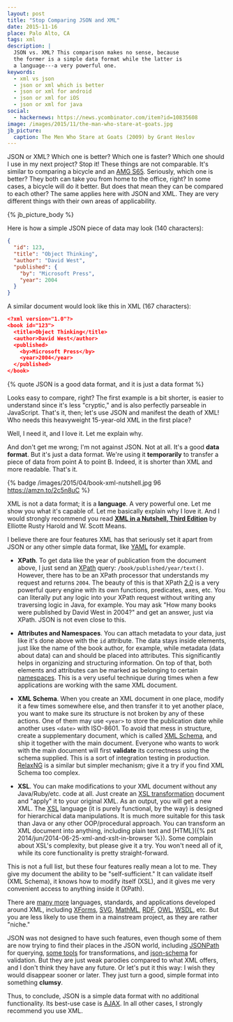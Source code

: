 ```yaml
---
layout: post
title: "Stop Comparing JSON and XML"
date: 2015-11-16
place: Palo Alto, CA
tags: xml
description: |
  JSON vs. XML? This comparison makes no sense, because
  the former is a simple data format while the latter is
  a language---a very powerful one.
keywords:
  - xml vs json
  - json or xml which is better
  - json or xml for android
  - json or xml for iOS
  - json or xml for java
social:
  - hackernews: https://news.ycombinator.com/item?id=10835608
image: /images/2015/11/the-man-who-stare-at-goats.jpg
jb_picture:
  caption: The Men Who Stare at Goats (2009) by Grant Heslov
---
```


JSON or XML? Which one is better? Which one is faster? Which
one should I use in my next project? Stop it! These things are not comparable.
It's similar to comparing a bicycle and an
[AMG S65](https://www.mbusa.com/mercedes/vehicles/model/class-S/model-S65V). Seriously,
which one is better? They both can take you from home to the office, right?
In some cases, a bicycle will do it better. But does that mean
they can be compared to each other? The same applies here with JSON and XML.
They are very different things with their own areas of applicability.

<!--more-->

{% jb_picture_body %}

Here is how a simple JSON piece of data may look
(140 characters):

```json
{
  "id": 123,
  "title": "Object Thinking",
  "author": "David West",
  "published": {
    "by": "Microsoft Press",
    "year": 2004
  }
}
```

A similar document would look like this in XML
(167 characters):

```json
<?xml version="1.0"?>
<book id="123">
  <title>Object Thinking</title>
  <author>David West</author>
  <published>
    <by>Microsoft Press</by>
    <year>2004</year>
  </published>
</book>
```

{% quote JSON is a good data format, and it is just a data format %}

Looks easy to compare, right? The first example is a bit shorter,
is easier to understand since it's less "cryptic," and is also
perfectly parseable in JavaScript. That's it, then; let's use JSON
and manifest the death of XML! Who needs this heavyweight 15-year-old
XML in the first place?

Well, I need it, and I love it. Let me explain why.

And don't get me wrong; I'm not against JSON. Not at all.
It's a good **data format**. But it's just a data format.
We're using it **temporarily** to transfer a piece
of data from point A to point B. Indeed, it is shorter than XML and
more readable. That's it.

{% badge /images/2015/04/book-xml-nutshell.jpg 96 https://amzn.to/2c5n8uC %}

XML is not a data format; it is a **language**. A very powerful one. Let me
show you what it's capable of. Let me basically explain why I love it. And I would
strongly recommend you read
[**XML in a Nutshell, Third Edition**](https://amzn.to/2c5n8uC)
by Elliotte Rusty Harold and W. Scott Means.

I believe there are four features XML has that seriously set it apart from
JSON or any other simple data format, like
[YAML](https://en.wikipedia.org/wiki/YAML) for example.

 * **XPath**.
  To get data like the year of publication from the document above, I just
  send an [XPath](https://www.w3.org/TR/xpath20/)
  query: `/book/published/year/text()`. However, there has to be
  an XPath processor that understands my request and returns `2004`.
  The beauty of this is that XPath [2.0](https://www.xml.com/pub/a/2002/03/20/xpath2.html)
  is a very powerful query engine
  with its own functions, predicates, axes, etc. You can literally put
  any logic into your XPath request without writing any traversing logic
  in Java, for example. You may ask "How many books were published by David West in 2004?"
  and get an answer, just via XPath. JSON is not even close to this.

 * **Attributes and Namespaces**.
  You can attach metadata to your data, just like it's done above
  with the `id` attribute. The data stays inside elements, just like the
  name of the book author, for example, while metadata (data about data)
  can and should be placed into attributes. This significantly helps in organizing
  and structuring information. On top of that, both elements and attributes
  can be marked as belonging to certain [namespaces](https://www.w3.org/TR/REC-xml-names/).
  This is a very useful technique during times
  when a few applications are working with the same XML document.

 * **XML Schema**.
  When you create an XML document in one place, modify it a few times somewhere
  else, and then transfer it to yet another place, you want to make sure its
  structure is not broken by any of these actions. One of them may
  use `<year>` to store the publication date while another uses
  `<date>` with ISO-8601. To avoid that mess in structure, create a supplementary
  document, which is called [XML Schema](https://www.w3.org/XML/Schema),
  and ship it together with the main document.
  Everyone who wants to work with the main document will first **validate**
  its correctness using the schema supplied. This is a sort of integration testing
  in production. [RelaxNG](http://relaxng.org/)
  is a similar but simpler mechanism; give it a try if you find XML Schema too complex.

 * **XSL**.
  You can make modifications to your XML document without any Java/Ruby/etc. code
  at all. Just create an
  [XSL transformation](https://www.w3.org/TR/xslt20/) document and "apply" it to your
  original XML. As an output, you will get a new XML. The
  [XSL](https://www.w3.org/Style/XSL/) language
  (it is purely functional, by the way) is designed for hierarchical data
  manipulations. It is much more suitable for this task than Java or any other
  OOP/procedural approach. You can transform an XML document into anything, including
  plain text and
  [HTML]({% pst 2014/jun/2014-06-25-xml-and-xslt-in-browser %}).
  Some complain about XSL's complexity, but please
  give it a try. You won't need all of it, while its core functionality is
  pretty straight-forward.

This is not a full list, but these four features really mean a lot to me.
They give my document the ability to be "self-sufficient." It can validate
itself (XML Schema), it knows how to modify itself (XSL), and
it gives me very convenient access to anything inside it (XPath).

There are [many more](http://users.jyu.fi/~airi/xmlfamily.html)
languages, standards, and applications developed around XML, including
[XForms](https://www.w3.org/MarkUp/Forms/),
[SVG](https://www.w3.org/Graphics/SVG/),
[MathML](https://www.w3.org/Math/),
[RDF](https://www.w3.org/RDF/),
[OWL](https://www.w3.org/2001/sw/wiki/OWL),
[WSDL](https://www.w3.org/TR/wsdl), etc.
But you are less likely to use them
in a mainstream project, as they are rather "niche."

JSON was not designed to have such features, even though some of them
are now trying to find their places in the JSON world, including
[JSONPath](http://goessner.net/articles/JsonPath/) for querying,
[some tools](http://stackoverflow.com/questions/1618038) for transformations, and
[json-schema](http://json-schema.org/) for validation. But they are just
weak parodies compared to what XML offers, and I don't think they have any future. Or
let's put it this way: I wish they would disappear sooner or later. They just
turn a good, simple format into something **clumsy**.

Thus, to conclude, JSON is a simple data format with no additional
functionality. Its best-use case is [AJAX](https://en.wikipedia.org/wiki/Ajax_%28programming%29).
In all other cases, I strongly recommend you use XML.
